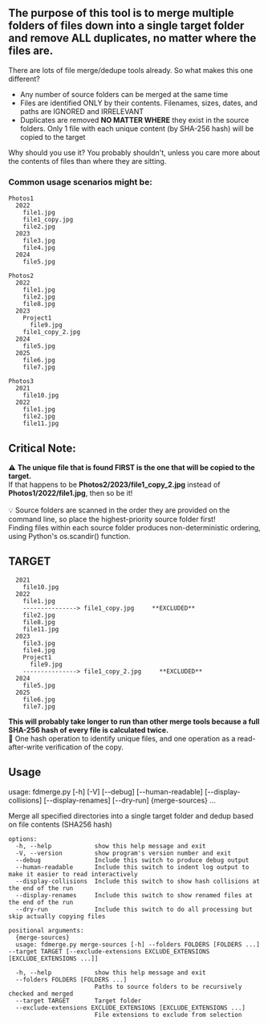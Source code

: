 ## The purpose of this tool is to merge multiple folders of files down into a single target folder and remove ALL duplicates, no matter where the files are.

There are lots of file merge/dedupe tools already. So what makes this one different?
- Any number of source folders can be merged at the same time
- Files are identified ONLY by their contents.  Filenames, sizes, dates, and paths are IGNORED and IRRELEVANT
- Duplicates are removed **NO MATTER WHERE** they exist in the source folders.  Only 1 file with each unique content (by SHA-256 hash) will be copied to the target

Why should you use it?  You probably shouldn't, unless you care more about the contents of files than where they are sitting.

### Common usage scenarios might be:
~~~
Photos1
  2022
    file1.jpg
    file1_copy.jpg
    file2.jpg
  2023
    file3.jpg
    file4.jpg
  2024
    file5.jpg  
~~~
~~~
Photos2
  2022
    file1.jpg
    file2.jpg
    file8.jpg
  2023
    Project1
      file9.jpg
    file1_copy_2.jpg
  2024
    file5.jpg
  2025
    file6.jpg
    file7.jpg
~~~
~~~
Photos3
  2021
    file10.jpg
  2022
    file1.jpg
    file2.jpg
    file11.jpg
~~~


## Critical Note:
:warning: **The unique file that is found FIRST is the one that will be copied to the target.**<br>
If that happens to be **Photos2/2023/file1_copy_2.jpg** instead of **Photos1/2022/file1.jpg**, then so be it!<br><br>
:bulb: Source folders are scanned in the order they are provided on the command line, so place the highest-priority source folder first!<br>
Finding files within each source folder produces non-deterministic ordering, using Python's os.scandir() function.

## TARGET
~~~
  2021
    file10.jpg
  2022
    file1.jpg
    ---------------> file1_copy.jpg     **EXCLUDED**
    file2.jpg
    file8.jpg
    file11.jpg
  2023
    file3.jpg
    file4.jpg
    Project1
      file9.jpg
    ---------------> file1_copy_2.jpg     **EXCLUDED**
  2024
    file5.jpg
  2025
    file6.jpg
    file7.jpg
~~~

**This will probably take longer to run than other merge tools because a full SHA-256 hash of every file is calculated twice.**<br>
:memo: One hash operation to identify unique files, and one operation as a read-after-write verification of the copy.

## Usage
usage: fdmerge.py [-h] [-V] [--debug] [--human-readable] [--display-collisions] [--display-renames] [--dry-run] {merge-sources} ...

Merge all specified directories into a single target folder and dedup based on file contents (SHA256 hash)
~~~
options:
  -h, --help            show this help message and exit
  -V, --version         show program's version number and exit
  --debug               Include this switch to produce debug output
  --human-readable      Include this switch to indent log output to make it easier to read interactively
  --display-collisions  Include this switch to show hash collisions at the end of the run
  --display-renames     Include this switch to show renamed files at the end of the run
  --dry-run             Include this switch to do all processing but skip actually copying files

positional arguments:
  {merge-sources}
  usage: fdmerge.py merge-sources [-h] --folders FOLDERS [FOLDERS ...] --target TARGET [--exclude-extensions EXCLUDE_EXTENSIONS [EXCLUDE_EXTENSIONS ...]]

  -h, --help            show this help message and exit
  --folders FOLDERS [FOLDERS ...]
                        Paths to source folders to be recursively checked and merged
  --target TARGET       Target folder
  --exclude-extensions EXCLUDE_EXTENSIONS [EXCLUDE_EXTENSIONS ...]
                        File extensions to exclude from selection
~~~
